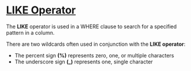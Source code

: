 # [LIKE Operator](https://www.w3schools.com/sql/sql_like.asp)


The **LIKE** operator is used in a WHERE clause to search for a specified pattern in a column.

There are two wildcards often used in conjunction with the **LIKE operator**:

*  The percent sign **(%)** represents zero, one, or multiple characters
*  The underscore sign **(_)** represents one, single character
